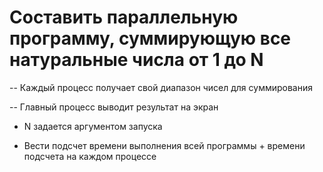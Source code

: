 # Составить параллельную программу, суммирующую все натуральные числа от 1 до N

-- Каждый процесс получает свой диапазон чисел для суммирования

-- Главный процесс выводит результат на экран

* N задается аргументом запуска

* Вести подсчет времени выполнения всей программы + времени подсчета на каждом процессе